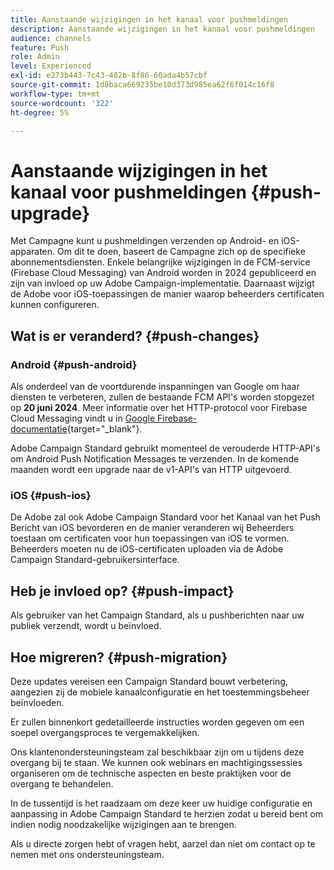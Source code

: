 ```yaml
---
title: Aanstaande wijzigingen in het kanaal voor pushmeldingen
description: Aanstaande wijzigingen in het kanaal voor pushmeldingen
audience: channels
feature: Push
role: Admin
level: Experienced
exl-id: e273b443-7c43-482b-8f86-60ada4b57cbf
source-git-commit: 1d8baca669235be10d373d985ea62f6f014c16f8
workflow-type: tm+mt
source-wordcount: '322'
ht-degree: 5%

---
```


# Aanstaande wijzigingen in het kanaal voor pushmeldingen {#push-upgrade}

Met Campagne kunt u pushmeldingen verzenden op Android- en iOS-apparaten. Om dit te doen, baseert de Campagne zich op de specifieke abonnementsdiensten. Enkele belangrijke wijzigingen in de FCM-service (Firebase Cloud Messaging) van Android worden in 2024 gepubliceerd en zijn van invloed op uw Adobe Campaign-implementatie. Daarnaast wijzigt de Adobe voor iOS-toepassingen de manier waarop beheerders certificaten kunnen configureren.

## Wat is er veranderd? {#push-changes}

### Android {#push-android}

Als onderdeel van de voortdurende inspanningen van Google om haar diensten te verbeteren, zullen de bestaande FCM API&#39;s worden stopgezet op **20 juni 2024**. Meer informatie over het HTTP-protocol voor Firebase Cloud Messaging vindt u in [Google Firebase-documentatie](https://firebase.google.com/docs/cloud-messaging/http-server-ref){target="_blank"}.

Adobe Campaign Standard gebruikt momenteel de verouderde HTTP-API&#39;s om Android Push Notification Messages te verzenden. In de komende maanden wordt een upgrade naar de v1-API&#39;s van HTTP uitgevoerd.

### iOS {#push-ios}

De Adobe zal ook Adobe Campaign Standard voor het Kanaal van het Push Bericht van iOS bevorderen en de manier veranderen wij Beheerders toestaan om certificaten voor hun toepassingen van iOS te vormen. Beheerders moeten nu de iOS-certificaten uploaden via de Adobe Campaign Standard-gebruikersinterface.

## Heb je invloed op? {#push-impact}

Als gebruiker van het Campaign Standard, als u pushberichten naar uw publiek verzendt, wordt u beïnvloed.

## Hoe migreren? {#push-migration}

Deze updates vereisen een Campaign Standard bouwt verbetering, aangezien zij de mobiele kanaalconfiguratie en het toestemmingsbeheer beïnvloeden.

Er zullen binnenkort gedetailleerde instructies worden gegeven om een soepel overgangsproces te vergemakkelijken.

Ons klantenondersteuningsteam zal beschikbaar zijn om u tijdens deze overgang bij te staan. We kunnen ook webinars en machtigingssessies organiseren om de technische aspecten en beste praktijken voor de overgang te behandelen.

In de tussentijd is het raadzaam om deze keer uw huidige configuratie en aanpassing in Adobe Campaign Standard te herzien zodat u bereid bent om indien nodig noodzakelijke wijzigingen aan te brengen.

Als u directe zorgen hebt of vragen hebt, aarzel dan niet om contact op te nemen met ons ondersteuningsteam.
